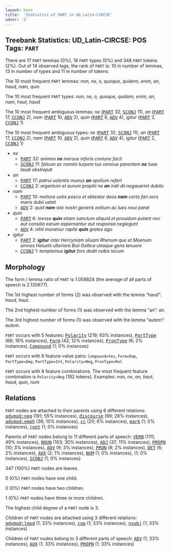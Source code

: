 ```yaml
---
layout: base
title:  'Statistics of PART in UD_Latin-CIRCSE'
udver: '2'
---
```


## Treebank Statistics: UD_Latin-CIRCSE: POS Tags: `PART`

There are 17 `PART` lemmas (0%), 18 `PART` types (0%) and 348 `PART` tokens (2%).
Out of 14 observed tags, the rank of `PART` is: 10 in number of lemmas, 13 in number of types and 11 in number of tokens.

The 10 most frequent `PART` lemmas: <em>non, ne, o, quoque, quidem, enim, an, haud, nam, quin</em>

The 10 most frequent `PART` types:  <em>non, ne, o, quoque, quidem, enim, an, nam, haut, haud</em>

The 10 most frequent ambiguous lemmas: <em>ne</em> (<tt><a href="la_circse-pos-PART.html">PART</a></tt> 32, <tt><a href="la_circse-pos-SCONJ.html">SCONJ</a></tt> 11), <em>an</em> (<tt><a href="la_circse-pos-PART.html">PART</a></tt> 17, <tt><a href="la_circse-pos-CCONJ.html">CCONJ</a></tt> 2), <em>nam</em> (<tt><a href="la_circse-pos-PART.html">PART</a></tt> 10, <tt><a href="la_circse-pos-ADV.html">ADV</a></tt> 2), <em>quin</em> (<tt><a href="la_circse-pos-PART.html">PART</a></tt> 6, <tt><a href="la_circse-pos-ADV.html">ADV</a></tt> 4), <em>igitur</em> (<tt><a href="la_circse-pos-PART.html">PART</a></tt> 2, <tt><a href="la_circse-pos-CCONJ.html">CCONJ</a></tt> 1)

The 10 most frequent ambiguous types:  <em>ne</em> (<tt><a href="la_circse-pos-PART.html">PART</a></tt> 32, <tt><a href="la_circse-pos-SCONJ.html">SCONJ</a></tt> 11), <em>an</em> (<tt><a href="la_circse-pos-PART.html">PART</a></tt> 17, <tt><a href="la_circse-pos-CCONJ.html">CCONJ</a></tt> 2), <em>nam</em> (<tt><a href="la_circse-pos-PART.html">PART</a></tt> 10, <tt><a href="la_circse-pos-ADV.html">ADV</a></tt> 2), <em>quin</em> (<tt><a href="la_circse-pos-PART.html">PART</a></tt> 6, <tt><a href="la_circse-pos-ADV.html">ADV</a></tt> 4), <em>igitur</em> (<tt><a href="la_circse-pos-PART.html">PART</a></tt> 2, <tt><a href="la_circse-pos-CCONJ.html">CCONJ</a></tt> 1)


* <em>ne</em>
  * <tt><a href="la_circse-pos-PART.html">PART</a></tt> 32: <em>animos <b>ne</b> mersus inferis coniunx facit</em>
  * <tt><a href="la_circse-pos-SCONJ.html">SCONJ</a></tt> 11: <em>falsum ac nomini turpem tuo remoue parentem <b>ne</b> tuae laudi obstrepat</em>
* <em>an</em>
  * <tt><a href="la_circse-pos-PART.html">PART</a></tt> 17: <em>patrui uolentis munus <b>an</b> spolium refert</em>
  * <tt><a href="la_circse-pos-CCONJ.html">CCONJ</a></tt> 2: <em>argentum et aurum propitii ne <b>an</b> irati dii negauerint dubito</em>
* <em>nam</em>
  * <tt><a href="la_circse-pos-PART.html">PART</a></tt> 10: <em>meliora uotis posco et obtestor deos <b>nam</b> certa fari sors maris dubii uetat</em>
  * <tt><a href="la_circse-pos-ADV.html">ADV</a></tt> 2: <em>quid <b>nam</b> iste nostri generis exitium ac lues noui parat</em>
* <em>quin</em>
  * <tt><a href="la_circse-pos-PART.html">PART</a></tt> 6: <em>inesse <b>quin</b> etiam sanctum aliquid et prouidum putant nec aut consilia earum aspernantur aut responsa neglegunt</em>
  * <tt><a href="la_circse-pos-ADV.html">ADV</a></tt> 4: <em>nihil moramur rapite <b>quin</b> grates ago</em>
* <em>igitur</em>
  * <tt><a href="la_circse-pos-PART.html">PART</a></tt> 2: <em><b>igitur</b> inter Hercyniam siluam Rhenum que et Moenum amnes Heluetii ulteriora Boii Gallica utraque gens tenuere</em>
  * <tt><a href="la_circse-pos-CCONJ.html">CCONJ</a></tt> 1: <em>temptemus <b>igitur</b> fors dedit nobis locum</em>

## Morphology

The form / lemma ratio of `PART` is 1.058824 (the average of all parts of speech is 2.130677).

The 1st highest number of forms (2) was observed with the lemma “haud”: <em>haud, haut</em>.

The 2nd highest number of forms (1) was observed with the lemma “an”: <em>an</em>.

The 3rd highest number of forms (1) was observed with the lemma “autem”: <em>autem</em>.

`PART` occurs with 5 features: <tt><a href="la_circse-feat-Polarity.html">Polarity</a></tt> (219; 63% instances), <tt><a href="la_circse-feat-PartType.html">PartType</a></tt> (66; 19% instances), <tt><a href="la_circse-feat-Form.html">Form</a></tt> (42; 12% instances), <tt><a href="la_circse-feat-PronType.html">PronType</a></tt> (6; 2% instances), <tt><a href="la_circse-feat-Compound.html">Compound</a></tt> (1; 0% instances)

`PART` occurs with 6 feature-value pairs: `Compound=Yes`, `Form=Emp`, `PartType=Emp`, `PartType=Int`, `Polarity=Neg`, `PronType=Rel`

`PART` occurs with 8 feature combinations.
The most frequent feature combination is `Polarity=Neg` (192 tokens).
Examples: <em>non, ne, an, haut, haud, quin, num</em>


## Relations

`PART` nodes are attached to their parents using 6 different relations: <tt><a href="la_circse-dep-advmod-neg.html">advmod:neg</a></tt> (191; 55% instances), <tt><a href="la_circse-dep-discourse.html">discourse</a></tt> (99; 28% instances), <tt><a href="la_circse-dep-advmod-emph.html">advmod:emph</a></tt> (36; 10% instances), <tt><a href="la_circse-dep-cc.html">cc</a></tt> (20; 6% instances), <tt><a href="la_circse-dep-mark.html">mark</a></tt> (1; 0% instances), <tt><a href="la_circse-dep-root.html">root</a></tt> (1; 0% instances)

Parents of `PART` nodes belong to 11 different parts of speech: <tt><a href="la_circse-pos-VERB.html">VERB</a></tt> (170; 49% instances), <tt><a href="la_circse-pos-NOUN.html">NOUN</a></tt> (103; 30% instances), <tt><a href="la_circse-pos-ADJ.html">ADJ</a></tt> (37; 11% instances), <tt><a href="la_circse-pos-PROPN.html">PROPN</a></tt> (10; 3% instances), <tt><a href="la_circse-pos-ADV.html">ADV</a></tt> (9; 3% instances), <tt><a href="la_circse-pos-PRON.html">PRON</a></tt> (8; 2% instances), <tt><a href="la_circse-pos-DET.html">DET</a></tt> (6; 2% instances), <tt><a href="la_circse-pos-AUX.html">AUX</a></tt> (2; 1% instances), <tt><a href="la_circse-pos-NUM.html">NUM</a></tt> (1; 0% instances),  (1; 0% instances), <tt><a href="la_circse-pos-SCONJ.html">SCONJ</a></tt> (1; 0% instances)

347 (100%) `PART` nodes are leaves.

0 (0%) `PART` nodes have one child.

0 (0%) `PART` nodes have two children.

1 (0%) `PART` nodes have three or more children.

The highest child degree of a `PART` node is 3.

Children of `PART` nodes are attached using 3 different relations: <tt><a href="la_circse-dep-advmod-lmod.html">advmod:lmod</a></tt> (1; 33% instances), <tt><a href="la_circse-dep-cop.html">cop</a></tt> (1; 33% instances), <tt><a href="la_circse-dep-nsubj.html">nsubj</a></tt> (1; 33% instances)

Children of `PART` nodes belong to 3 different parts of speech: <tt><a href="la_circse-pos-ADV.html">ADV</a></tt> (1; 33% instances), <tt><a href="la_circse-pos-AUX.html">AUX</a></tt> (1; 33% instances), <tt><a href="la_circse-pos-PROPN.html">PROPN</a></tt> (1; 33% instances)

